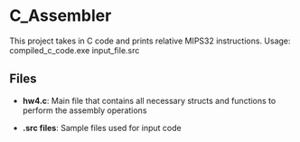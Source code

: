 # C_Assembler

This project takes in C code and prints relative MIPS32 instructions. Usage: compiled_c_code.exe input_file.src

## Files

- **hw4.c**: Main file that contains all necessary structs and functions to perform the assembly operations

- **.src files**: Sample files used for input code


